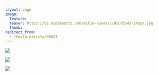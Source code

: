 ```yaml
---
layout: page
image:
  feature:
  teaser: https://b2.minimuutti.com/mikin-kuvat/2/DSC05543-245px.jpg
  thumb:
redirect_from:
  - /kuvia-mikista/00023
---
```


![](https://b2.minimuutti.com/mikin-kuvat/2/DSC05528-800px.jpg)

![](https://b2.minimuutti.com/mikin-kuvat/2/DSC05534-800px.jpg)

![](https://b2.minimuutti.com/mikin-kuvat/2/DSC05543-800px.jpg)
